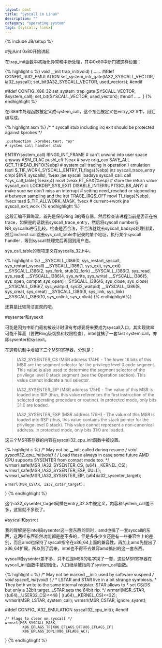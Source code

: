 ```yaml
---
layout: post
title: "Syscall in Linux"
description: ""
category: "operating system"
tags: [syscall, linux]
---
```

{% include JB/setup %}

#先从int 0x80开始讲起

在trap_init函数中初始化异常和中断处理，其中0x80中断门被这样设置：

{% highlight c %}
void __init trap_init(void)
{
    ......
#ifdef CONFIG_IA32_EMULATION
    set_system_intr_gate(IA32_SYSCALL_VECTOR, ia32_syscall);
    set_bit(IA32_SYSCALL_VECTOR, used_vectors);
#endif

#ifdef CONFIG_X86_32
    set_system_trap_gate(SYSCALL_VECTOR, &system_call);
    set_bit(SYSCALL_VECTOR, used_vectors);
#endif
    ......
}
{% endhighlight %}

在i386中处理函数被定义成system_call，这个东西被定义在entry_32.S中，用汇编写成。

{% highlight asm %}
    /*
     * syscall stub including irq exit should be protected against kprobes
     */

    .pushsection .kprobes.text, "ax"
    # system call handler stub
ENTRY(system_call)
    RING0_INT_FRAME         # can't unwind into user space anyway
    ASM_CLAC
    pushl_cfi %eax          # save orig_eax
    SAVE_ALL
    GET_THREAD_INFO(%ebp)
                    # system call tracing in operation / emulation
    testl $_TIF_WORK_SYSCALL_ENTRY,TI_flags(%ebp)
    jnz syscall_trace_entry
    cmpl $(NR_syscalls), %eax
    jae syscall_badsys
syscall_call:
    call *sys_call_table(,%eax,4)
    movl %eax,PT_EAX(%esp)      # store the return value
syscall_exit:
    LOCKDEP_SYS_EXIT
    DISABLE_INTERRUPTS(CLBR_ANY)    # make sure we don't miss an interrupt
                    # setting need_resched or sigpending
                    # between sampling and the iret
    TRACE_IRQS_OFF
    movl TI_flags(%ebp), %ecx
    testl $_TIF_ALLWORK_MASK, %ecx  # current->work
    jne syscall_exit_work
{% endhighlight %}

这段汇编不算晦涩，首先是保存Ring 3的寄存器，然后检查该进程当前是否正在被trace，如果是的话跳去syscall_trace_entry，然后将syscall number与NR_syscalls进行比较，检查是否合法，不合法就跳去syscall_badsys处理错误，然后indirect call跳去sys_call_table中记录的某个地址，执行某个syscall handler，等到syscall处理完后再回到用户态。

sys_call_table的表项定义在syscalls_32.h中。

{% highlight c %}
__SYSCALL_I386(0, sys_restart_syscall, sys_restart_syscall)
__SYSCALL_I386(1, sys_exit, sys_exit)
__SYSCALL_I386(2, sys_fork, stub32_fork)
__SYSCALL_I386(3, sys_read, sys_read)
__SYSCALL_I386(4, sys_write, sys_write)
__SYSCALL_I386(5, sys_open, compat_sys_open)
__SYSCALL_I386(6, sys_close, sys_close)
__SYSCALL_I386(7, sys_waitpid, sys32_waitpid)
__SYSCALL_I386(8, sys_creat, sys_creat)
__SYSCALL_I386(9, sys_link, sys_link)
__SYSCALL_I386(10, sys_unlink, sys_unlink)
{% endhighlight%}

还算是比较简洁直观的吧。

#sysenter和sysexit

可能是因为中断门最初被设计时没有考虑要将来要成为syscall入口，其实现效率可能不算高（要做Ring级切换和权限检查），intel就搞了一套fast system call，亦即sysenter和sysexit。

在这套机制中增加了三个MSR寄存器，分别是：

>IA32_SYSENTER_CS (MSR address 174H) - The lower 16 bits of this MSR are the segment selector for the privilege level 0 code segment. This value is also used to determine the segment selector of the privilege level 0 stack segment (see the Operation section). This value cannot indicate a null selector.

>IA32_SYSENTER_EIP (MSR address 175H) - The value of this MSR is loaded into RIP (thus, this value references the first instruction of the selected operating procedure or routine). In protected mode, only bits 31:0 are loaded.

>IA32_SYSENTER_ESP (MSR address 176H) - The value of this MSR is loaded into RSP (thus, this value contains the stack pointer for the privilege level 0 stack). This value cannot represent a non-canonical address. In protected mode, only bits 31:0 are loaded.

这三个MSR寄存器的内容在syscall32_cpu_init函数中被设置。

{% highlight c %}
/* May not be __init: called during resume */
void syscall32_cpu_init(void)
{
    /* Load these always in case some future AMD CPU supports
    SYSENTER from compat mode too. */
    wrmsrl_safe(MSR_IA32_SYSENTER_CS, (u64)__KERNEL_CS);
    wrmsrl_safe(MSR_IA32_SYSENTER_ESP, 0ULL);
    wrmsrl_safe(MSR_IA32_SYSENTER_EIP, (u64)ia32_sysenter_target);

    wrmsrl(MSR_CSTAR, ia32_cstar_target);
}
{% endhighlight %}

这个ia32_sysenter_target同样在entry_32.S中被定义，内容和system_call差不多，这里就不多说了。

#syscall和sysret

我的理解是在intel搞sysenter这一套东西的同时，amd也搞了一套syscall的东西，这两样东西虽然功能都是差不多的，但是多多少少还是有一些兼容性上的差别，而且amd也保持了syscall指令在x86_64上面的兼容性。再加上amd先提出了x86_64扩展，所以到了后来，intel也不得不去兼容amd搞出的这一套东西。

syscall和sysenter差不多，只不过是MSR的名字换了一套，这些MSR寄存器在syscall_init函数中被初始化，入口继续被指向了system_call函数。

{% highlight c %}
/* May not be marked __init: used by software suspend */
void syscall_init(void)
{
    /*
     * LSTAR and STAR live in a bit strange symbiosis.
     * They both write to the same internal register. STAR allows to
     * set CS/DS but only a 32bit target. LSTAR sets the 64bit rip.
     */
    wrmsrl(MSR_STAR,  ((u64)__USER32_CS)<<48  | ((u64)__KERNEL_CS)<<32);
    wrmsrl(MSR_LSTAR, system_call);
    wrmsrl(MSR_CSTAR, ignore_sysret);

#ifdef CONFIG_IA32_EMULATION
    syscall32_cpu_init();
#endif

    /* Flags to clear on syscall */
    wrmsrl(MSR_SYSCALL_MASK,
            X86_EFLAGS_TF|X86_EFLAGS_DF|X86_EFLAGS_IF|
            X86_EFLAGS_IOPL|X86_EFLAGS_AC);
}
{% endhighlight %}
